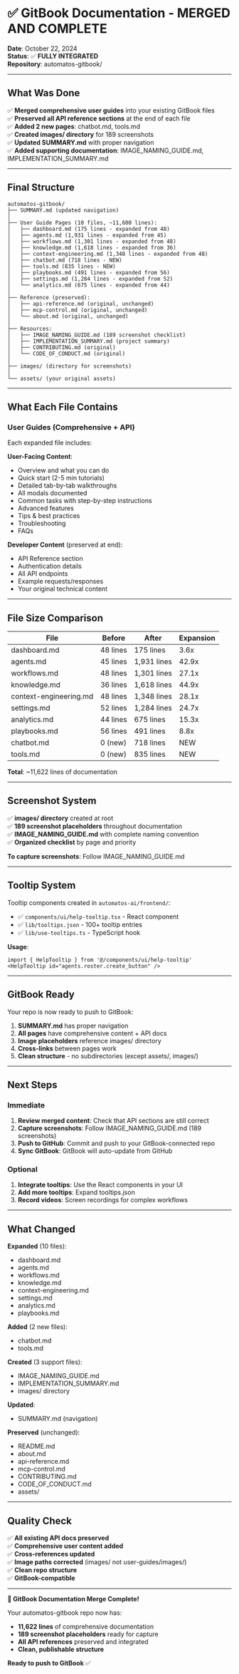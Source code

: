 # ✅ GitBook Documentation - MERGED AND COMPLETE

**Date**: October 22, 2024  
**Status**: ✅ **FULLY INTEGRATED**  
**Repository**: automatos-gitbook/

---

## What Was Done

✅ **Merged comprehensive user guides** into your existing GitBook files  
✅ **Preserved all API reference sections** at the end of each file  
✅ **Added 2 new pages**: chatbot.md, tools.md  
✅ **Created images/ directory** for 189 screenshots  
✅ **Updated SUMMARY.md** with proper navigation  
✅ **Added supporting documentation**: IMAGE_NAMING_GUIDE.md, IMPLEMENTATION_SUMMARY.md  

---

## Final Structure

```
automatos-gitbook/
├── SUMMARY.md (updated navigation)
│
├── User Guide Pages (10 files, ~11,600 lines):
│   ├── dashboard.md (175 lines - expanded from 48)
│   ├── agents.md (1,931 lines - expanded from 45)
│   ├── workflows.md (1,301 lines - expanded from 48)
│   ├── knowledge.md (1,618 lines - expanded from 36)
│   ├── context-engineering.md (1,348 lines - expanded from 48)
│   ├── chatbot.md (718 lines - NEW)
│   ├── tools.md (835 lines - NEW)
│   ├── playbooks.md (491 lines - expanded from 56)
│   ├── settings.md (1,284 lines - expanded from 52)
│   └── analytics.md (675 lines - expanded from 44)
│
├── Reference (preserved):
│   ├── api-reference.md (original, unchanged)
│   ├── mcp-control.md (original, unchanged)
│   └── about.md (original, unchanged)
│
├── Resources:
│   ├── IMAGE_NAMING_GUIDE.md (189 screenshot checklist)
│   ├── IMPLEMENTATION_SUMMARY.md (project summary)
│   ├── CONTRIBUTING.md (original)
│   └── CODE_OF_CONDUCT.md (original)
│
├── images/ (directory for screenshots)
│
└── assets/ (your original assets)
```

---

## What Each File Contains

### User Guides (Comprehensive + API)

Each expanded file includes:

**User-Facing Content**:
- Overview and what you can do
- Quick start (2-5 min tutorials)
- Detailed tab-by-tab walkthroughs
- All modals documented
- Common tasks with step-by-step instructions
- Advanced features
- Tips & best practices
- Troubleshooting
- FAQs

**Developer Content** (preserved at end):
- API Reference section
- Authentication details
- All API endpoints
- Example requests/responses
- Your original technical content

---

## File Size Comparison

| File | Before | After | Expansion |
|------|--------|-------|-----------|
| dashboard.md | 48 lines | 175 lines | 3.6x |
| agents.md | 45 lines | 1,931 lines | 42.9x |
| workflows.md | 48 lines | 1,301 lines | 27.1x |
| knowledge.md | 36 lines | 1,618 lines | 44.9x |
| context-engineering.md | 48 lines | 1,348 lines | 28.1x |
| settings.md | 52 lines | 1,284 lines | 24.7x |
| analytics.md | 44 lines | 675 lines | 15.3x |
| playbooks.md | 56 lines | 491 lines | 8.8x |
| chatbot.md | 0 (new) | 718 lines | NEW |
| tools.md | 0 (new) | 835 lines | NEW |

**Total**: ~11,622 lines of documentation

---

## Screenshot System

✅ **images/ directory** created at root  
✅ **189 screenshot placeholders** throughout documentation  
✅ **IMAGE_NAMING_GUIDE.md** with complete naming convention  
✅ **Organized checklist** by page and priority  

**To capture screenshots**: Follow IMAGE_NAMING_GUIDE.md

---

## Tooltip System

Tooltip components created in `automatos-ai/frontend/`:
- ✅ `components/ui/help-tooltip.tsx` - React component
- ✅ `lib/tooltips.json` - 100+ tooltip entries
- ✅ `lib/use-tooltips.ts` - TypeScript hook

**Usage**:
```tsx
import { HelpTooltip } from '@/components/ui/help-tooltip'
<HelpTooltip id="agents.roster.create_button" />
```

---

## GitBook Ready

Your repo is now ready to push to GitBook:

1. **SUMMARY.md** has proper navigation
2. **All pages** have comprehensive content + API docs
3. **Image placeholders** reference images/ directory
4. **Cross-links** between pages work
5. **Clean structure** - no subdirectories (except assets/, images/)

---

## Next Steps

### Immediate

1. **Review merged content**: Check that API sections are still correct
2. **Capture screenshots**: Follow IMAGE_NAMING_GUIDE.md (189 screenshots)
3. **Push to GitHub**: Commit and push to your GitBook-connected repo
4. **Sync GitBook**: GitBook will auto-update from GitHub

### Optional

1. **Integrate tooltips**: Use the React components in your UI
2. **Add more tooltips**: Expand tooltips.json
3. **Record videos**: Screen recordings for complex workflows

---

## What Changed

**Expanded** (10 files):
- dashboard.md
- agents.md
- workflows.md
- knowledge.md
- context-engineering.md
- settings.md
- analytics.md
- playbooks.md

**Added** (2 new files):
- chatbot.md
- tools.md

**Created** (3 support files):
- IMAGE_NAMING_GUIDE.md
- IMPLEMENTATION_SUMMARY.md  
- images/ directory

**Updated**:
- SUMMARY.md (navigation)

**Preserved** (unchanged):
- README.md
- about.md
- api-reference.md
- mcp-control.md
- CONTRIBUTING.md
- CODE_OF_CONDUCT.md
- assets/

---

## Quality Check

✅ **All existing API docs preserved**  
✅ **Comprehensive user content added**  
✅ **Cross-references updated**  
✅ **Image paths corrected** (images/ not user-guides/images/)  
✅ **Clean repo structure**  
✅ **GitBook-compatible**  

---

**🎉 GitBook Documentation Merge Complete!**

Your automatos-gitbook repo now has:
- **11,622 lines** of comprehensive documentation
- **189 screenshot placeholders** ready for capture
- **All API references** preserved and integrated
- **Clean, publishable structure**

**Ready to push to GitBook** ✅

